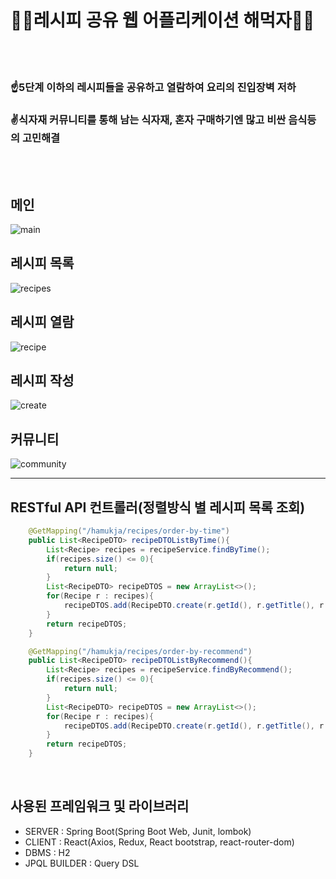 # 👨‍🍳레시피 공유 웹 어플리케이션 해먹자👩‍🍳
<br/><br/>

### ☝5단계 이하의 레시피들을 공유하고 열람하여 요리의 진입장벽 저하
### ✌식자재 커뮤니티를 통해 남는 식자재, 혼자 구매하기엔 많고 비싼 음식등의 고민해결
<br/><br/>

## 메인
![main](https://user-images.githubusercontent.com/55526071/177815708-4e97dc1f-6572-47ce-a339-122139b7e7d6.png)
<br/>

## 레시피 목록
![recipes](https://user-images.githubusercontent.com/55526071/177815812-0f73f43a-02cd-4c23-bf93-2ef60815daa2.png)
<br/>

## 레시피 열람
![recipe](https://user-images.githubusercontent.com/55526071/177815883-b4c6444c-7ab6-427d-957d-c573da89daaf.png)
<br/>

## 레시피 작성
![create](https://user-images.githubusercontent.com/55526071/177815959-93104364-eb61-4ef7-9a52-6daaf44b0374.png)
<br/>

## 커뮤니티
![community](https://user-images.githubusercontent.com/55526071/177816012-80de03f9-cae8-4f50-9323-31d315b6442b.png)
<br/>

---
## RESTful API 컨트롤러(정렬방식 별 레시피 목록 조회)
``` java
    @GetMapping("/hamukja/recipes/order-by-time")
    public List<RecipeDTO> recipeDTOListByTime(){
        List<Recipe> recipes = recipeService.findByTime();
        if(recipes.size() <= 0){
            return null;
        }
        List<RecipeDTO> recipeDTOS = new ArrayList<>();
        for(Recipe r : recipes){
            recipeDTOS.add(RecipeDTO.create(r.getId(), r.getTitle(), r.getDesc(), r.getThumbnailPath()));
        }
        return recipeDTOS;
    }

    @GetMapping("/hamukja/recipes/order-by-recommend")
    public List<RecipeDTO> recipeDTOListByRecommend(){
        List<Recipe> recipes = recipeService.findByRecommend();
        if(recipes.size() <= 0){
            return null;
        }
        List<RecipeDTO> recipeDTOS = new ArrayList<>();
        for(Recipe r : recipes){
            recipeDTOS.add(RecipeDTO.create(r.getId(), r.getTitle(), r.getDesc(), r.getThumbnailPath()));
        }
        return recipeDTOS;
    }
```
<br/>

## 사용된 프레임워크 및 라이브러리
* SERVER : Spring Boot(Spring Boot Web, Junit, lombok)
* CLIENT : React(Axios, Redux, React bootstrap, react-router-dom)
* DBMS : H2
* JPQL BUILDER : Query DSL
